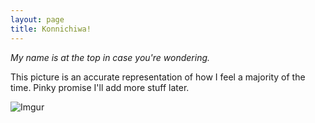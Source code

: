 ```yaml
---
layout: page
title: Konnichiwa!
---
```


*My name is at the top in case you're wondering.*

This picture is an accurate representation of how I feel a majority of the time. Pinky promise I'll add more stuff later.

![Imgur](http://i.imgur.com/Qh9LgU3.jpg?1)

